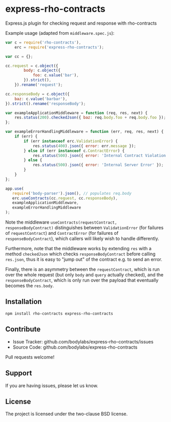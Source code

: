 # express-rho-contracts
Express.js plugin for checking request and response with rho-contracts

Example usage (adapted from `middleware.spec.js`):

```js
var c = require('rho-contracts'),
    erc = require('express-rho-contracts');

var cc = {};

cc.request = c.object({
        body: c.object({
            foo: c.value('bar'),
        }).strict(),
    }).rename('request');

cc.responseBody = c.object({
    baz: c.value('barbar'),
}).strict().rename('responseBody');

var exampleApplicationMiddleware = function (req, res, next) {
    res.status(200).checkedJson({ baz: req.body.foo + req.body.foo });
};

var exampleErrorHandlingMiddleware = function (err, req, res, next) {
    if (err) {
        if (err instanceof erc.ValidationError) {
            res.status(400).json({ error: err.message });
        } else if (err instanceof c.ContractError) {
            res.status(500).json({ error: 'Internal Contract Violation' });
        } else {
            res.status(500).json({ error: 'Internal Server Error' });
        }
    }
};

app.use(
   require('body-parser').json(), // populates req.body
   erc.useContracts(cc.request, cc.responseBody),
   exampleApplicationMiddleware,
   exampleErrorHandlingMiddleware
);
```

Note the middleware `useContracts(requestContract, responseBodyContract)`
distinguishes between `ValidationError` (for failures of `requestContract`) and
`ContractError` (for failures of `responseBodyContract`), which callers will
likely wish to handle differently.

Furthermore, note that the middleware works by extending `res` with a method
`checkedJson` which checks `responseBodyContract` before calling `res.json`,
thus it is easy to "jump out" of the contract e.g. to send an error.

Finally, there is an asymmetry between the `requestContract`, which is run over
the whole request (but only `body` and `query` actually checked), and the
`responseBodyContract`, which is only run over the payload that eventually
becomes the `res.body`.


Installation
------------

```console
npm install rho-contracts express-rho-contracts
```


Contribute
----------

- Issue Tracker: github.com/bodylabs/express-rho-contracts/issues
- Source Code: github.com/bodylabs/express-rho-contracts

Pull requests welcome!


Support
-------

If you are having issues, please let us know.


License
-------

The project is licensed under the two-clause BSD license.
